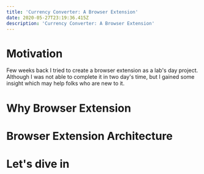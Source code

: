 ```yaml
---
title: 'Currency Converter: A Browser Extension'
date: 2020-05-27T23:19:36.415Z
description: 'Currency Converter: A Browser Extension'
---
```

# Motivation
Few weeks back I tried to create a browser extension as a lab's day project. Although I was not able to complete it in two day's time, but I gained some insight which may help folks who are new to it.

# Why Browser Extension

# Browser Extension Architecture

# Let's dive in